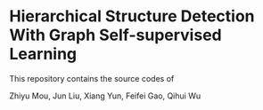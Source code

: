# Hierarchical Structure Detection With Graph Self-supervised Learning

This repository contains the source codes of

Zhiyu Mou, Jun Liu, Xiang Yun, Feifei Gao, Qihui Wu

